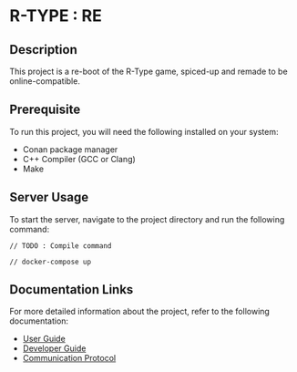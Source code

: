 # R-TYPE : RE

## Description

This project is a re-boot of the R-Type game, spiced-up and remade to be online-compatible.

## Prerequisite

To run this project, you will need the following installed on your system:

- Conan package manager
- C++ Compiler (GCC or Clang)
- Make

## Server Usage

To start the server, navigate to the project directory and run the following command:

    // TODO : Compile command

    // docker-compose up

## Documentation Links

For more detailed information about the project, refer to the following documentation:

- [User Guide](link_to_user_guide)
- [Developer Guide](link_to_developer_guide)
- [Communication Protocol](link_to_api_documentation)
